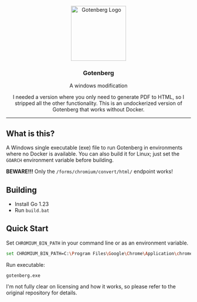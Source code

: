 <p align="center">
    <img src="https://user-images.githubusercontent.com/8983173/130322857-185831e2-f041-46eb-a17f-0a69d066c4e5.png" alt="Gotenberg Logo" width="150" height="150" />
    <h3 align="center">Gotenberg</h3>
    <p align="center">A windows modification</p>
    <p align="center">
    I needed a version where you only need to generate PDF to HTML, so I stripped all the other functionality.
    This is an undockerized version of Gotenberg that works without Docker.
    </p>
</p>

---
## What is this?
A Windows single executable (exe) file to run Gotenberg in environments where no Docker is available. 
You can also build it for Linux; just set the `GOARCH` environment variable before building.

**BEWARE!!!**
Only the `/forms/chromium/convert/html/` endpoint works!

## Building
- Install Go 1.23
- Run `build.bat`

## Quick Start

Set `CHROMIUM_BIN_PATH` in your command line or as an environment variable.

```bash
set CHROMIUM_BIN_PATH=C:\Program Files\Google\Chrome\Application\chrome.exe
```

Run executable:

```bash
gotenberg.exe
```

I'm not fully clear on licensing and how it works, so please refer to the original repository for details.

